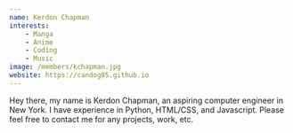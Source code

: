 ```yaml
---
name: Kerdon Chapman
interests: 
    - Manga
    - Anime
    - Coding
    - Music
image: /members/kchapman.jpg
website: https://candog85.github.io
---
```


Hey there, my name is Kerdon Chapman, an aspiring computer engineer in New York. I have experience in Python, HTML/CSS, and Javascript. Please feel free to contact me for any projects, work, etc.